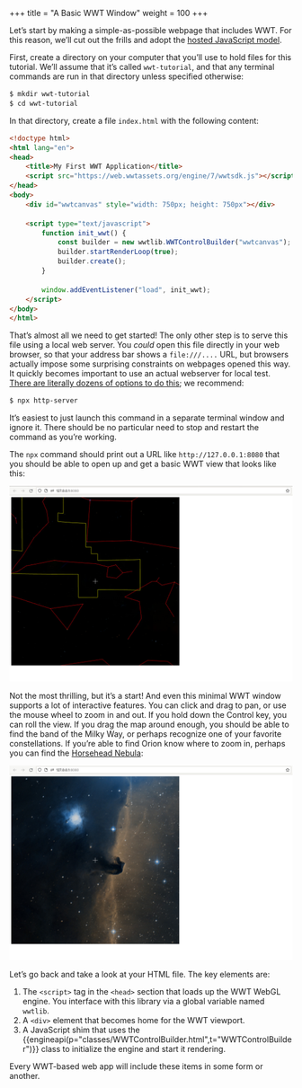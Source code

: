 +++
title = "A Basic WWT Window"
weight = 100
+++

Let’s start by making a simple-as-possible webpage that includes WWT. For this
reason, we’ll cut out the frills and adopt the [hosted JavaScript
model](@/getting-started/hosted-javascript-model.md).

First, create a directory on your computer that you’ll use to hold files for
this tutorial. We’ll assume that it’s called `wwt-tutorial`, and that any
terminal commands are run in that directory unless specified otherwise:

```sh
$ mkdir wwt-tutorial
$ cd wwt-tutorial
```

In that directory, create a file `index.html` with the following content:

```html
<!doctype html>
<html lang="en">
<head>
    <title>My First WWT Application</title>
    <script src="https://web.wwtassets.org/engine/7/wwtsdk.js"></script>
</head>
<body>
    <div id="wwtcanvas" style="width: 750px; height: 750px"></div>

    <script type="text/javascript">
        function init_wwt() {
            const builder = new wwtlib.WWTControlBuilder("wwtcanvas");
            builder.startRenderLoop(true);
            builder.create();
        }

        window.addEventListener("load", init_wwt);
    </script>
</body>
</html>
```

That’s almost all we need to get started! The only other step is to serve this
file using a local web server. You *could* open this file directly in your web
browser, so that your address bar shows a `file:///....` URL, but browsers
actually impose some surprising constraints on webpages opened this way. It
quickly becomes important to use an actual webserver for local test. [There
are literally dozens of options to do this][servers]; we recommend:

```sh
$ npx http-server
```

It’s easiest to just launch this command in a separate terminal window and
ignore it. There should be no particular need to stop and restart the command as
you’re working.

[servers]: https://gist.github.com/willurd/5720255

The `npx` command should print out a URL like `http://127.0.0.1:8080` that you
should be able to open up and get a basic WWT view that looks like this:

![A very basic WWT view in a browser window](initial-view.jpg)

Not the most thrilling, but it’s a start! And even this minimal WWT window
supports a lot of interactive features. You can click and drag to pan, or use
the mouse wheel to zoom in and out. If you hold down the Control key, you can
roll the view. If you drag the map around enough, you should be able to find the
band of the Milky Way, or perhaps recognize one of your favorite constellations.
If you’re able to find Orion know where to zoom in, perhaps you can find the
[Horsehead Nebula]:

![The basic WWT view, zoomed in on the Horsehead Nebula](horsehead.jpg)

[Horsehead Nebula]: https://en.wikipedia.org/wiki/Horsehead_Nebula

Let’s go back and take a look at your HTML file. The key elements are:

1. The `<script>` tag in the `<head>` section that loads up the WWT WebGL
   engine. You interface with this library via a global variable named
   `wwtlib`.
2. A `<div>` element that becomes home for the WWT viewport.
3. A JavaScript shim that uses the
   {{engineapi(p="classes/WWTControlBuilder.html",t="WWTControlBuilder")}}
   class to initialize the engine and start it rendering.

Every WWT-based web app will include these items in some form or another.

